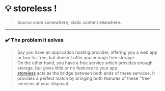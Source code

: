 
# :bulb: storeless !

> Source code somewhere, static content elsewhere.

---

### :heavy_check_mark: The problem it solves

>Say you have an application hosting provider, offering you a web app or two for free,
but doesn't offer you enough free storage.<br>
On the other hand, you have a free service which provides enough storage, but gives little or no features to your app.<br>
[storeless](https://github.com/roshnet/storeless) acts as the bridge between both ends of these services. It provides a perfect match by bringing both features of these "free" services at your disposal.
